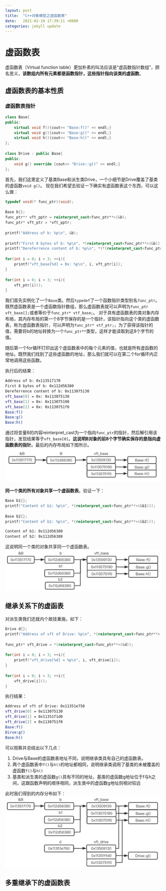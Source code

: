 ```yaml
---
layout: post
title:  "C++对象模型之虚函数表"
date:   2021-02-10 17:39:11 +0800
categories: jekyll update
---
```


# 虚函数表
虚函数表（Virtual function table）更加朴素的叫法应该是“虚函数指针数组”，顾名思义，**该数组内所有元素都是函数指针，这些指针指向该类的虚函数**。
## 虚函数表的基本性质
### 虚函数表指针
```c++
class Base{
public:
    virtual void f(){cout<< "Base:f()" << endl;}
    virtual void g(){cout<< "Base:g()" << endl;}
    virtual void h(){cout<< "Base:h()" << endl;}
};

class Drive : public Base{
public:
    void g() override {cout<< "Drive::g()" << endl;}
};
```
首先，我们这里定义了基类Base和派生类Drive，一个小细节是Drive覆盖了基类的虚函数`void g()`。
现在我们希望去验证一下确实有虚函数表这个东西，可以这么做：

```c++
typedef void(* func_ptr)(void);

Base b{};
func_ptr** vft_pptr = reinterpret_cast<func_ptr**>(&b);
func_ptr* vft_ptr = *vft_pptr;

printf("Address of b: %p\n", &b);

printf("First 8 bytes of b: %p\n", *(reinterpret_cast<func_ptr**>(&b)));
printf("Dereferrence content of b: %p\n", *(*(reinterpret_cast<func_ptr**>(&b))));

for(int i = 0; i < 3; ++i){
    printf("vft_base[%d] = 0x: %p\n", i, vft_ptr[i]);
}

for(int i = 0; i < 3; ++i){
    vft_ptr[i]();
}
```
我们首先实例化了一个`Base`类。然后`typedef`了一个函数指针类型别名`func_ptr`。
既然虚函数表是一个虚函数指针数组，那么虚函数表就可以声明为`func_ptr vft_base[];`或者等价于`func_ptr* vtf_base;`。
对于具有虚函数表的类对象内存布局，其内存布局的第一个8字节保存的是一个指针，该指针指向这个类的虚函数表，称为虚函数表指针，可以声明为`func_ptr* vtf_ptr;`，为了获得该指针的值，需要将b的地址转换为一个`func_ptr**`类型，这样才能读取到这8个字节的值。

随后第一个for循环打印出这个虚函数表中的每个元素的值，也就是所有虚函数的地址。既然我们找到了这些虚函数的地址，那么我们就可以在第二个for循环内正常地调用这些函数。

执行后的结果：
```bash
Address of b: 0x113517170
First 8 bytes of b: 0x112d56380
Dereferrence content of b: 0x113075130
vft_base[0] = 0x: 0x113075130
vft_base[1] = 0x: 0x113075190
vft_base[2] = 0x: 0x1130751f0
Base:f()
Base:g()
Base:h()
```
通过将变量B的内容reinterpret_cast为一个指向`func_ptr`的指针，然后解引用该指针，发现结果等于`vft_base[0]`。**这说明B对象的前8个字节确实保存的是指向虚函数表的指针**。最后的内存布局如下图所示。
![picture 1](https://github.com/roanhe-ts/roanhe-ts.github.io/blob/9bb727d18048790d604ff5e4d9e20c7a6e69c795/images/df96378b26c5d0405e36617686f7fa4f8ab49e8a965edd74736dd9046f669829.png)

**同一个类的所有对象共享一个虚函数表**。验证一下：
```c++
Base b1{};
printf("Content of b1: %p\n", *(reinterpret_cast<func_ptr**>(&b1)));

Base b2{};
printf("Content of b1: %p\n", *(reinterpret_cast<func_ptr**>(&b2)));
```
```bash
Content of b1: 0x112d56380
Content of b2: 0x112d56380
```
这说明同一个类的对象共享同一个虚函数表。
![picture 2](../../images/87713a91002d3734aa8669398df0d5eb6de78b4b8f6e8e571ebf233c7198e7dc.png)  

## 继承关系下的虚函表

对派生类我们还就内个故技重施，如下：
```c++
Drive d{};
printf("Address of vft of Drive: %p\n", *(reinterpret_cast<func_ptr**>(&d)));

func_ptr* vft_drive = *(reinterpret_cast<func_ptr**>(&d));

for(int i = 0; i < 3; ++i){
    printf("vft_drive[%d] = %p\n", i, vft_drive[i]);
}

for(int i = 0; i < 3; ++i){
    vft_drive[i]();
}
```
执行结果：
```bash
Address of vft of Drive: 0x11351e750
vft_drive[0] = 0x113075130
vft_drive[1] = 0x11351f1d0
vft_drive[2] = 0x1130751f0
Base:f()
Dirve:g()
Base:h()
```
可以观察并总结出以下几点：
1. Drive与Base的虚函数表地址不同，说明继承类具有自己的虚函数表。
2. 两个虚函数表中`f()`与`h()`的地址都相同，说明继承类调用了基类的未被覆盖的虚函数`f()`与`h()`
3. 基类和派生类的虚函数`g()`具有不同的地址，基类的虚函数g地址位于f与h之间，这跟函数声明的顺序相同，派生类中的虚函数g地址则相对较远

此时我们得到的内存分布如下：
![picture 3](../../images/a761a51a8bb66ad138f022def0ef5299aad76d44765f6c23a62f25c80f3d4cd7.png)  


## 多重继承下的虚函数表